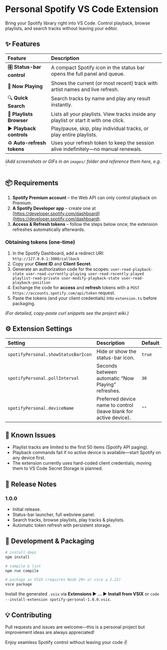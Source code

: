 
# Personal Spotify VS Code Extension

Bring your Spotify library right into VS Code.
Control playback, browse playlists, and search tracks without leaving your editor.

## ✨ Features

| Feature | Description |
| :-- | :-- |
| 🎛 **Status-bar control** | A compact Spotify icon in the status bar opens the full panel and queue. |
| 🎵 **Now Playing** | Shows the current (or most recent) track with artist names and live refresh. |
| 🔍 **Quick Search** | Search tracks by name and play any result instantly. |
| 📑 **Playlists Browser** | Lists all your playlists. View tracks inside any playlist or start it with one click. |
| ▶️ **Playback controls** | Play/pause, skip, play individual tracks, or play entire playlists. |
| ♻️ **Auto-refresh tokens** | Uses your refresh token to keep the session alive indefinitely—no manual renewals. |

*(Add screenshots or GIFs in an `images/` folder and reference them here, e.g. `*

## 📦 Requirements

1. **Spotify Premium account** – the Web API can only control playback on Premium.
2. **A Spotify Developer app** – create one at [https://developer.spotify.com/dashboard](https://developer.spotify.com/dashboard).
3. **Access \& Refresh tokens** – follow the steps below once; the extension refreshes automatically afterwards.

### Obtaining tokens (one-time)

1. In the Spotify Dashboard, add a redirect URI:
`http://127.0.0.1:3000/callback`
2. Copy your **Client ID** and **Client Secret**.
3. Generate an authorization code for the scopes:
`user-read-playback-state user-read-currently-playing user-read-recently-played playlist-read-private user-modify-playback-state user-read-playback-position`
4. Exchange the code for **access** and **refresh** tokens with a `POST https://accounts.spotify.com/api/token` request.
5. Paste the tokens (and your client credentials) into `extension.ts` before packaging.

*(For detailed, copy-paste curl snippets see the project wiki.)*

## ⚙️ Extension Settings

| Setting | Description | Default |
| :-- | :-- | :-- |
| `spotifyPersonal.showStatusBarIcon` | Hide or show the status-bar icon. | `true` |
| `spotifyPersonal.pollInterval` | Seconds between automatic “Now Playing” refreshes. | `30` |
| `spotifyPersonal.deviceName` | Preferred device name to control (leave blank for active device). | `""` |

## 🐞 Known Issues

- Playlist tracks are limited to the first 50 items (Spotify API paging).
- Playback commands fail if no active device is available—start Spotify on any device first.
- The extension currently uses hard-coded client credentials; moving them to VS Code Secret Storage is planned.


## 📜 Release Notes

### 1.0.0

* Initial release.
* Status-bar launcher, full webview panel.
* Search tracks, browse playlists, play tracks \& playlists.
* Automatic token refresh with persistent storage.


## 🚀 Development \& Packaging

```bash
# install deps
npm install

# compile & lint
npm run compile

# package as VSIX (requires Node 20+ or vsce ≤ 2.22)
vsce package
```

Install the generated `.vsix` via **Extensions ▶ … ▶ Install from VSIX** or
`code --install-extension spotify-personal-1.0.0.vsix`.

## 💡 Contributing

Pull requests and issues are welcome—this is a personal project but improvement ideas are always appreciated!

Enjoy seamless Spotify control without leaving your code ✌️

